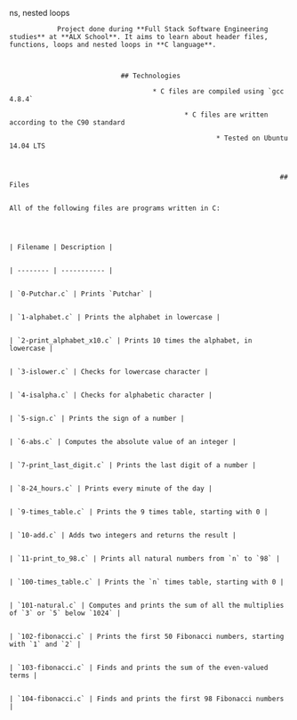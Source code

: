 
ns, nested loops
		

				
				Project done during **Full Stack Software Engineering studies** at **ALX School**. It aims to learn about header files, functions, loops and nested loops in **C language**.
						

								
								## Technologies
										
										* C files are compiled using `gcc 4.8.4`
												
												* C files are written according to the C90 standard
														
														* Tested on Ubuntu 14.04 LTS
																

																		
																		## Files
																				
																				All of the following files are programs written in C:
																						

																								
																								| Filename | Description |
																										
																										| -------- | ----------- |
																												
																												| `0-Putchar.c` | Prints `Putchar` |
																														
																														| `1-alphabet.c` | Prints the alphabet in lowercase |
																																
																																| `2-print_alphabet_x10.c` | Prints 10 times the alphabet, in lowercase |
																																		
																																		| `3-islower.c` | Checks for lowercase character |
																																				
																																				| `4-isalpha.c` | Checks for alphabetic character |
																																						
																																						| `5-sign.c` | Prints the sign of a number |
																																								
																																								| `6-abs.c` | Computes the absolute value of an integer |
																																										
																																										| `7-print_last_digit.c` | Prints the last digit of a number |
																																												
																																												| `8-24_hours.c` | Prints every minute of the day |
																																														
																																														| `9-times_table.c` | Prints the 9 times table, starting with 0 |
																																																
																																																| `10-add.c` | Adds two integers and returns the result |
																																																		
																																																		| `11-print_to_98.c` | Prints all natural numbers from `n` to `98` |
																																																				
																																																				| `100-times_table.c` | Prints the `n` times table, starting with 0 |
																																																						
																																																						| `101-natural.c` | Computes and prints the sum of all the multiplies of `3` or `5` below `1024` |
																																																								
																																																								| `102-fibonacci.c` | Prints the first 50 Fibonacci numbers, starting with `1` and `2` |
																																																										
																																																										| `103-fibonacci.c` | Finds and prints the sum of the even-valued terms |
																																																												
																																																												| `104-fibonacci.c` | Finds and prints the first 98 Fibonacci numbers |

